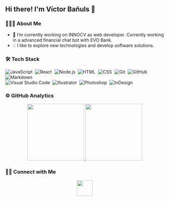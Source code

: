 ## Hi there! I'm Víctor Bañuls 👋

### 👨🏻‍💻 About Me

- 🔭 I’m currently working on INNOCV as web developer. Currently working in a advanced financial chat bot with EVO Bank.
- 💡 I like to explore new technologies and develop software solutions.

### 🛠 Tech Stack

![JavaScript](https://img.shields.io/badge/-JavaScript-05122A?style=flat&logo=javascript)&nbsp;
![React](https://img.shields.io/badge/-React-05122A?style=flat&logo=react)&nbsp;
![Node.js](https://img.shields.io/badge/-Node.js-05122A?style=flat&logo=node.js)&nbsp;
![HTML](https://img.shields.io/badge/-HTML-05122A?style=flat&logo=HTML5)&nbsp;
![CSS](https://img.shields.io/badge/-CSS-05122A?style=flat&logo=CSS3&logoColor=1572B6)&nbsp;
![Git](https://img.shields.io/badge/-Git-05122A?style=flat&logo=git)&nbsp;
![GitHub](https://img.shields.io/badge/-GitHub-05122A?style=flat&logo=github)&nbsp;
![Markdown](https://img.shields.io/badge/-Markdown-05122A?style=flat&logo=markdown)\
![Visual Studio Code](https://img.shields.io/badge/-Visual%20Studio%20Code-05122A?style=flat&logo=visual-studio-code&logoColor=007ACC)&nbsp;
![Illustrator](https://img.shields.io/badge/-Illustrator-05122A?style=flat&logo=adobe-illustrator)&nbsp;
![Photoshop](https://img.shields.io/badge/-Photoshop-05122A?style=flat&logo=adobe-photoshop)&nbsp;
![InDesign](https://img.shields.io/badge/-InDesign-05122A?style=flat&logo=adobe-indesign)

### ⚙️ GitHub Analytics

<p align="center">
<a href="https://github.com/vicban14">
  <img height="180em" src="https://github-readme-stats-eight-theta.vercel.app/api?username=vicban14&show_icons=true&theme=algolia&include_all_commits=true&count_private=true&hide=stars,issues,contribs"/>
  <img height="180em" src="https://github-readme-stats.vercel.app/api/top-langs/?username=vicban14&theme=algolia&count_private=true&langs_count=10&layout=compact"/>
</a>
</p>

### 🤝🏻 Connect with Me

<p align="center">
<a href="https://www.linkedin.com/in/victor-banuls/"><img src="https://www.flaticon.es/svg/vstatic/svg/174/174857.svg?token=exp=1617537447~hmac=298dd6269e25454b88661556a652beb9"/ width="50" ></a>
</p>

